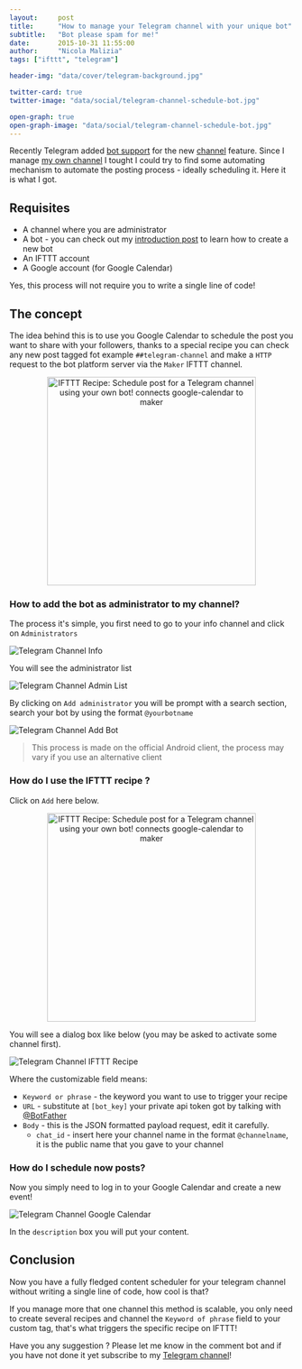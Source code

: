 ```yaml
---
layout:     post
title:      "How to manage your Telegram channel with your unique bot"
subtitle:   "Bot please spam for me!"
date:       2015-10-31 11:55:00
author:     "Nicola Malizia"
tags: ["ifttt", "telegram"]

header-img: "data/cover/telegram-background.jpg"

twitter-card: true
twitter-image: "data/social/telegram-channel-schedule-bot.jpg"

open-graph: true
open-graph-image: "data/social/telegram-channel-schedule-bot.jpg"
---
```


Recently Telegram added [bot support](https://core.telegram.org/bots/api#recent-changes) for the new [channel](https://telegram.org/blog/channels) feature. Since I manage [my own channel](http://unnikked.ml/1OOZQa3) I tought I could try to find some automating mechanism to automate the posting process - ideally scheduling it. Here it is what I got. 

## Requisites

- A channel where you are administrator
- A bot - you can check out my [introduction post](/getting-started-with-telegram-bots) to learn how to create a new bot
- An IFTTT account
- A Google account (for Google Calendar)

Yes, this process will not require you to write a single line of code!

## The concept

The idea behind this is to use you Google Calendar to schedule the post you want to share with your followers, thanks to a special recipe you can check any new post tagged fot example `##telegram-channel` and make a `HTTP` request to the bot platform server via the `Maker` IFTTT channel. 

<p align="center"><a href="https://ifttt.com/view_embed_recipe/338138-schedule-post-for-a-telegram-channel-using-your-own-bot" target = "_blank" class="embed_recipe embed_recipe-l_56" id= "embed_recipe-338138"><img src= 'https://ifttt.com/recipe_embed_img/338138' alt="IFTTT Recipe: Schedule post for a Telegram channel using your own bot! connects google-calendar to maker" width="370px" style="max-width:100%"/></a><script async type="text/javascript" src= "//ifttt.com/assets/embed_recipe.js"></script></p>

### How to add the bot as administrator to my channel?

The process it's simple, you first need to go to your info channel and click on `Administrators`

![Telegram Channel Info](/data/telegram-channel-info.jpg)

You will see the administrator list

![Telegram Channel Admin List](/data/telegram-channel-admin-list.jpg)

By clicking on `Add administrator` you will be prompt with a search section, search your bot by using the format `@yourbotname`

![Telegram Channel Add Bot](/data/telegram-channel-add-bot.jpg)

> This process is made on the official Android client, the process may vary if you use an alternative client

### How do I use the IFTTT recipe ?

Click on `Add` here below. 

<p align="center"><a href="https://ifttt.com/view_embed_recipe/338138-schedule-post-for-a-telegram-channel-using-your-own-bot" target = "_blank" class="embed_recipe embed_recipe-l_56" id= "embed_recipe-338138"><img src= 'https://ifttt.com/recipe_embed_img/338138' alt="IFTTT Recipe: Schedule post for a Telegram channel using your own bot! connects google-calendar to maker" width="370px" style="max-width:100%"/></a><script async type="text/javascript" src= "//ifttt.com/assets/embed_recipe.js"></script></p>

You will see a dialog box like below (you may be asked to activate some channel first). 

![Telegram Channel IFTTT Recipe](/data/telegram-channel-ifttt-recipe.png)

Where the customizable field means: 

- `Keyword or phrase` - the keyword you want to use to trigger your recipe
- `URL` - substitute at `[bot_key]` your private api token got by talking with [@BotFather](https://telegram.me/botfather)
- `Body` - this is the JSON formatted payload request, edit it carefully. 
    - `chat_id` - insert here your channel name in the format `@channelname`, it is the public name that you gave to your channel

### How do I schedule now posts? 

Now you simply need to log in to your Google Calendar and create a new event!

![Telegram Channel Google Calendar](/data/telegram-channel-google-calendar.png)

In the `description` box you will put your content. 

## Conclusion

Now you have a fully fledged content scheduler for your telegram channel without writing a single line of code, how cool is that? 

If you manage more that one channel this method is scalable, you only need to create several recipes and channel the `Keyword of phrase` field to your custom tag, that's what triggers the specific recipe on IFTTT!

Have you any suggestion ? Please let me know in the comment bot and if you have not done it yet subscribe to my [Telegram channel](http://unnikked.ml/1OOZQa3)! 